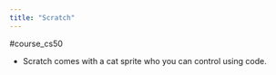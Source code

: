 ```yaml
---
title: "Scratch"
---
```

#course_cs50

- Scratch comes with a cat sprite who you can control using code.
